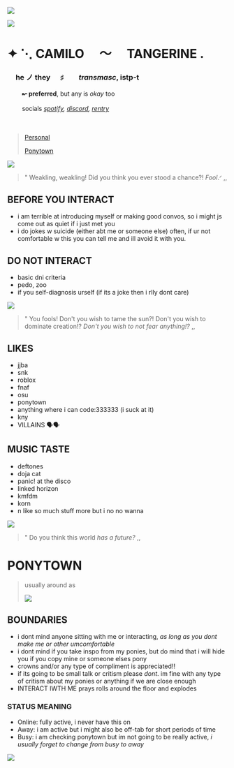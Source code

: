 

![](https://64.media.tumblr.com/d5d16a7847965f2d864108dc3f034bc4/6468d1b912a28cc0-e7/s500x750/866c0b034d12e7d3820e3213ebb2dc2961dd70b4.pnj)

![](https://media.discordapp.net/attachments/773077098029776916/1212898459544330270/Untitled33_20240229200455.png?ex=65f382b7&is=65e10db7&hm=4dec4094045cbf44435206c19176fe680a6fa67f35dff1590a73ccefa910f2c3&=&format=webp&quality=lossless)



# ✦ ⋱ CAMILO  〜     TANGERINE .
###  ㅤ **he** ノ **they**  ㅤ  ♯ ㅤㅤ*transmasc*,  istp-t 
 ㅤ  ㅤ **↜ preferred**, but any is *okay* too
 
 ㅤ  ㅤ socials *[spotify](https://open.spotify.com/user/31i7vclqadwhm65lvqzjuatyc3iq?si=4aedffdbae14461b), [discord](https://discord.com/users/771868910844117002), [rentry](https://rentry.co/rromantictangerine)*

 ㅤ 
  ㅤ 
> [Personal](https://github.com/romantictangerine#before-you-interact)
> 
> [Ponytown](https://github.com/romantictangerine#ponytown)


![](https://64.media.tumblr.com/d615581e504a361a1f0a4387e4252f3d/981e193c1ba2a2e0-24/s500x750/579e8e2914d2f835ae293c64d30053e90231acc2.gifv)

>" Weakling, weakling! Did you think you ever stood a chance?! *Fool*.ᐟ ,,


## BEFORE YOU INTERACT
- i am terrible at introducing myself or making good convos, so i might js come out as quiet if i just met you
- i do jokes w suicide (either abt me or someone else) often, if ur not comfortable w this you can tell me and ill avoid it with you.


## DO **NOT** INTERACT 
- basic dni criteria
- pedo, zoo
- if you self-diagnosis urself (if its a joke then i rlly dont care)


![](https://64.media.tumblr.com/c4dae9b43ba10cf9ace129b36b2ee5e9/76d8d2234287670b-e2/s250x400/cd95d96f45636748363b39b7a9bdbb0dd11a0799.gifv)

>" You fools! Don't you wish to tame the sun?! Don't you wish to dominate creation!? *Don't you wish to not fear anything!?* ,,

## LIKES
- jjba
- snk
- roblox
- fnaf
- osu
- ponytown
- anything where i can code:333333 (i suck at it)
- kny
- VILLAINS 🗣🗣

## MUSIC TASTE
- deftones
- doja cat
- panic! at the disco
- linked horizon
- kmfdm
- korn
- n like so much stuff more but i no no wanna

![](https://64.media.tumblr.com/4b8eaa39b1dc97b6f5241b045b5ca9ec/0d9d6392a423e969-0c/s500x750/a79a060e378bce57436289dfda93f6239beb670b.gifv)

>" Do you think this world *has a future?* ,,


# PONYTOWN

> usually around as
> 
> ![](https://media.discordapp.net/attachments/773077098029776916/1212894705562427472/ezgif-1-2d49fda1f6.gif?ex=65f37f38&is=65e10a38&hm=fa2bbfcf128225a72bbed55f7a83f99ecb9995e13a9ba176b39daafa191b4d26&=)

## BOUNDARIES
- i dont mind anyone sitting with me or interacting, *as long as you dont make me or other umcomfortable*
- i dont mind if you take inspo from my ponies, but do mind that i will hide you if you copy mine or someone elses pony
- crowns and/or any type of compliment is appreciated!!
- if its going to be small talk or critism please *dont*. im fine with any type of critism about my ponies or anything if we are close enough
- INTERACT IWTH ME prays rolls around the floor and explodes

### STATUS MEANING
- Online: fully active, i never have this on
- Away: i am active but i might also be off-tab for short periods of time
- Busy: i am checking ponytown but im not going to be really active, *i usually forget to change from busy to away*

![](https://64.media.tumblr.com/2fc92959e65e044919394f254d3043ea/197f12fa82e27886-44/s500x750/610c63f8ea9d79c060fc6caa99e63003ad6b4224.gifv)

